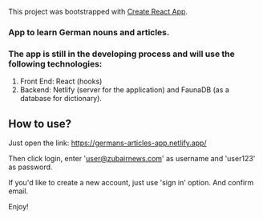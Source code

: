 This project was bootstrapped with [Create React App](https://github.com/facebook/create-react-app).


### App to learn German nouns and articles. 

### The app is still in the developing process and will use the following technologies:

1. Front End: React (hooks)
2. Backend: Netlify (server for the application) and FaunaDB (as a database for dictionary).

## How to use?

Just open the link: https://germans-articles-app.netlify.app/

Then click login, enter 'user@zubairnews.com' as username and 'user123' as password. 

If you'd like to create a new account, just use 'sign in' option. And confirm email. 

Enjoy!
